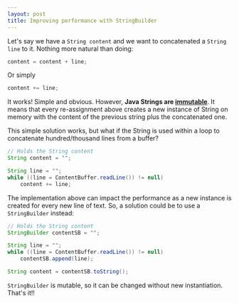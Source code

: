 ```yaml
---
layout: post
title: Improving performance with StringBuilder
---
```


Let's say we have a `String content` and we want to concatenated a `String line` to it.
Nothing more natural than doing:

```java
content = content + line;
```

Or simply

```java
content += line;
```

It works! Simple and obvious. However, **Java Strings are [immutable](http://en.wikipedia.org/wiki/Immutable_object)**. It means that every re-assignment above creates a new instance of String on memory with the content of the previous string plus the concatenated one.

This simple solution works, but what if the String is used within a loop to concatenate hundred/thousand lines from a buffer?

```java
// Holds the String content
String content = "";

String line = "";
while ((line = ContentBuffer.readLine()) != null)
	content += line;
```

The implementation above can impact the performance as a new instance is created for every new line of text.
So, a solution could be to use a `StringBuilder` instead:

```java
// Holds the String content
StringBuilder contentSB = "";

String line = "";
while ((line = ContentBuffer.readLine()) != null)
	contentSB.append(line);

String content = contentSB.toString();
```

`StringBuilder` is mutable, so it can be changed without new instantiation.
That's it!!